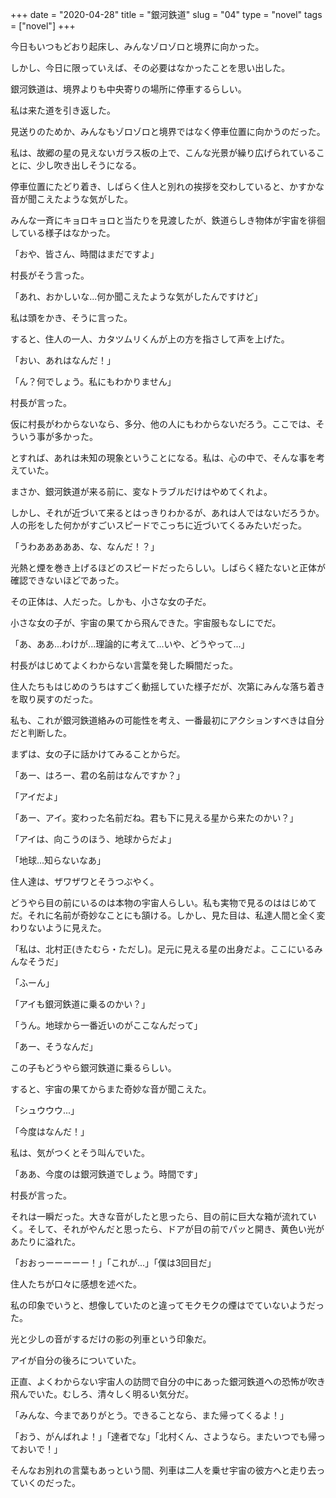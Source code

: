 +++
date = "2020-04-28"
title = "銀河鉄道"
slug = "04"
type = "novel"
tags = ["novel"]
+++

今日もいつもどおり起床し、みんなゾロゾロと境界に向かった。

しかし、今日に限っていえば、その必要はなかったことを思い出した。

銀河鉄道は、境界よりも中央寄りの場所に停車するらしい。

私は来た道を引き返した。

見送りのためか、みんなもゾロゾロと境界ではなく停車位置に向かうのだった。

私は、故郷の星の見えないガラス板の上で、こんな光景が繰り広げられていることに、少し吹き出しそうになる。

停車位置にたどり着き、しばらく住人と別れの挨拶を交わしていると、かすかな音が聞こえたような気がした。

みんな一斉にキョロキョロと当たりを見渡したが、鉄道らしき物体が宇宙を徘徊している様子はなかった。

「おや、皆さん、時間はまだですよ」

村長がそう言った。

「あれ、おかしいな...何か聞こえたような気がしたんですけど」

私は頭をかき、そうに言った。

すると、住人の一人、カタツムリくんが上の方を指さして声を上げた。

「おい、あれはなんだ！」

「ん？何でしょう。私にもわかりません」

村長が言った。

仮に村長がわからないなら、多分、他の人にもわからないだろう。ここでは、そういう事が多かった。

とすれば、あれは未知の現象ということになる。私は、心の中で、そんな事を考えていた。

まさか、銀河鉄道が来る前に、変なトラブルだけはやめてくれよ。

しかし、それが近づいて来るとはっきりわかるが、あれは人ではないだろうか。人の形をした何かがすごいスピードでこっちに近づいてくるみたいだった。

「うわあああああ、な、なんだ！？」

光熱と煙を巻き上げるほどのスピードだったらしい。しばらく経たないと正体が確認できないほどであった。

その正体は、人だった。しかも、小さな女の子だ。

小さな女の子が、宇宙の果てから飛んできた。宇宙服もなしにでだ。

「あ、ああ...わけが...理論的に考えて...いや、どうやって...」

村長がはじめてよくわからない言葉を発した瞬間だった。

住人たちもはじめのうちはすごく動揺していた様子だが、次第にみんな落ち着きを取り戻すのだった。

私も、これが銀河鉄道絡みの可能性を考え、一番最初にアクションすべきは自分だと判断した。

まずは、女の子に話かけてみることからだ。

「あー、はろー、君の名前はなんですか？」

「アイだよ」

「あー、アイ。変わった名前だね。君も下に見える星から来たのかい？」

「アイは、向こうのほう、地球からだよ」

「地球...知らないなあ」

住人達は、ザワザワとそうつぶやく。

どうやら目の前にいるのは本物の宇宙人らしい。私も実物で見るのははじめてだ。それに名前が奇妙なことにも頷ける。しかし、見た目は、私達人間と全く変わりないように見えた。

「私は、北村正(きたむら・ただし)。足元に見える星の出身だよ。ここにいるみんなそうだ」

「ふーん」

「アイも銀河鉄道に乗るのかい？」

「うん。地球から一番近いのがここなんだって」

「あー、そうなんだ」

この子もどうやら銀河鉄道に乗るらしい。

すると、宇宙の果てからまた奇妙な音が聞こえた。

「シュウウウ...」

「今度はなんだ！」

私は、気がつくとそう叫んでいた。

「ああ、今度のは銀河鉄道でしょう。時間です」

村長が言った。

それは一瞬だった。大きな音がしたと思ったら、目の前に巨大な箱が流れていく。そして、それがやんだと思ったら、ドアが目の前でパッと開き、黄色い光があたりに溢れた。

「おおっーーーーー！」「これが...」「僕は3回目だ」

住人たちが口々に感想を述べた。

私の印象でいうと、想像していたのと違ってモクモクの煙はでていないようだった。

光と少しの音がするだけの影の列車という印象だ。

アイが自分の後ろについていた。

正直、よくわからない宇宙人の訪問で自分の中にあった銀河鉄道への恐怖が吹き飛んでいた。むしろ、清々しく明るい気分だ。

「みんな、今までありがとう。できることなら、また帰ってくるよ！」

「おう、がんばれよ！」「達者でな」「北村くん、さようなら。またいつでも帰っておいで！」

そんなお別れの言葉もあっという間、列車は二人を乗せ宇宙の彼方へと走り去っていくのだった。

